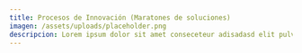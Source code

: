 ```yaml
---
title: Procesos de Innovación (Maratones de soluciones)
imagen: /assets/uploads/placeholder.png
descripcion: Lorem ipsum dolor sit amet conseceteur adisadasd elit pulvinar luscts ante sed
---
```


